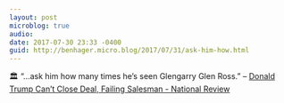 ```yaml
---
layout: post
microblog: true
audio: 
date: 2017-07-30 23:33 -0400
guid: http://benhager.micro.blog/2017/07/31/ask-him-how.html
---
```

🏛 “...ask him how many times he’s seen Glengarry Glen Ross.” – [Donald Trump Can’t Close Deal, Failing Salesman - National Review](http://amp.nationalreview.com/article/449988/donald-trump-cant-close-deal-failing-salesman)
